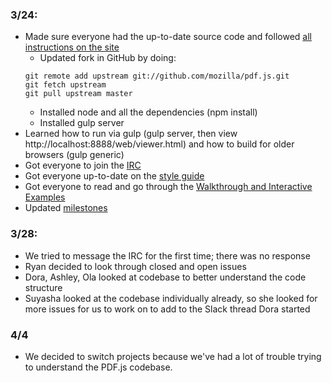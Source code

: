 ### 3/24: 

* Made sure everyone had the up-to-date source code and followed [all instructions on the site](https://github.com/mozilla/pdf.js/blob/master/README.md#getting-the-code)
  * Updated fork in GitHub by doing:
  ```
  git remote add upstream git://github.com/mozilla/pdf.js.git
  git fetch upstream
  git pull upstream master
  ```
  * Installed node and all the dependencies (npm install) 
  * Installed gulp server
* Learned how to run via gulp (gulp server, then view http://localhost:8888/web/viewer.html) and how to build for older browsers (gulp generic) 
* Got everyone to join the [IRC](https://client00.chat.mibbit.com/?server=irc.mozilla.org)
* Got everyone up-to-date on the [style guide](https://github.com/mozilla/pdf.js/wiki/Style-Guide)
* Got everyone to read and go through the [Walkthrough and Interactive Examples](http://mozilla.github.io/pdf.js/examples/index.html#interactive-examples)
* Updated [milestones](https://github.com/nyu-ossd-s18/pdf.jsplan/projects/1)

### 3/28:

* We tried to message the IRC for the first time; there was no response 
* Ryan decided to look through closed and open issues
* Dora, Ashley, Ola looked at codebase to better understand the code structure
* Suyasha looked at the codebase individually already, so she looked for more issues for us to work on to add to the Slack thread Dora started

### 4/4
* We decided to switch projects because we've had a lot of trouble trying to understand the PDF.js codebase.
